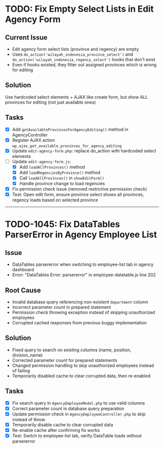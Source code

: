 # TODO: Fix Empty Select Lists in Edit Agency Form

## Current Issue
- Edit agency form select lists (province and regency) are empty
- Uses `do_action('wilayah_indonesia_province_select')` and `do_action('wilayah_indonesia_regency_select')` hooks that don't exist
- Even if hooks existed, they filter out assigned provinces which is wrong for editing

## Solution
Use hardcoded select elements + AJAX like create form, but show ALL provinces for editing (not just available ones)

## Tasks
- [x] Add `getAvailableProvincesForAgencyEditing()` method in AgencyController
- [x] Register AJAX action `wp_ajax_get_available_provinces_for_agency_editing`
- [x] Update `edit-agency-form.php`: replace do_action with hardcoded select elements
- [ ] Update `edit-agency-form.js`:
  - [x] Add `loadAllProvinces()` method
  - [x] Add `loadRegenciesByProvince()` method
  - [x] Call `loadAllProvinces()` in `showEditForm()`
  - [x] Handle province change to load regencies
- [x] Fix permission check issue (removed restrictive permission check)
- [x] Test: Open edit form, ensure province select shows all provinces, regency loads based on selected province

---

# TODO-1045: Fix DataTables ParserError in Agency Employee List

## Issue
- DataTables parsererror when switching to employee-list tab in agency dashboard
- Error: "DataTables Error: parsererror" in employee-datatable.js line 202

## Root Cause
- Invalid database query referencing non-existent `department` column
- Incorrect parameter count in prepared statement
- Permission check throwing exception instead of skipping unauthorized employees
- Corrupted cached responses from previous buggy implementation

## Solution
- Fixed query to search on existing columns (name, position, division_name)
- Corrected parameter count for prepared statements
- Changed permission handling to skip unauthorized employees instead of failing
- Temporarily disabled cache to clear corrupted data, then re-enabled

## Tasks
- [x] Fix search query in `AgencyEmployeeModel.php` to use valid columns
- [x] Correct parameter count in database query preparation
- [x] Update permission check in `AgencyEmployeeController.php` to skip instead of throw
- [x] Temporarily disable cache to clear corrupted data
- [x] Re-enable cache after confirming fix works
- [x] Test: Switch to employee-list tab, verify DataTable loads without parsererror
